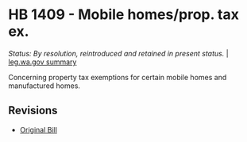 # HB 1409 - Mobile homes/prop. tax ex.
*Status: By resolution, reintroduced and retained in present status.* | [leg.wa.gov summary](https://app.leg.wa.gov/billsummary?BillNumber=1409&Year=2021)

Concerning property tax exemptions for certain mobile homes and manufactured homes.

## Revisions
* [Original Bill](1/)